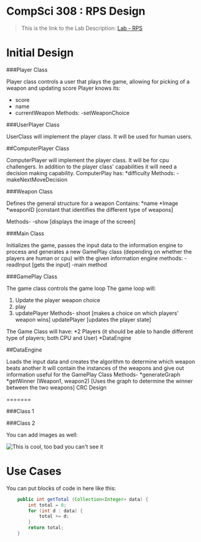 CompSci 308 : RPS Design
===================

> This is the link to the Lab Description: 
[Lab - RPS](http://www.cs.duke.edu/courses/compsci308/spring16/classwork/02_design_rps/index.php)

Initial Design
=======

###Player Class

Player class controls a user that plays the game, allowing for picking of a weapon and updating score
Player knows its:
* score
* name
* currentWeapon
Methods: 
-setWeaponChoice

###UserPlayer Class

UserClass will implement the player class.  It will be used for human users.  

##ComputerPlayer Class

ComputerPlayer will implement the player class.  It will be for cpu challengers.  In addition to the player
class' capabilities it will need a decision making capability. 
ComputerPlay has:
*difficulty
Methods:
-makeNextMoveDecision

###Weapon Class

Defines the general structure for a weapon
Contains:
*name
*Image
*weaponID [constant that identifies the different type of weapons]

Methods-
-show [displays the image of the screen]

###Main Class

Initializes the game, passes the input data to the information engine to process and 
generates a new GamePlay class (depending on whether the players are human or cpu) with the given information
engine 
methods:
-readInput [gets the input]
-main method

###GamePlay Class

The game class controls the game loop
The game loop will:
1. Update the player weapon choice
2. play 
3. updatePlayer
Methods-
shoot [makes a choice on which players' weapon wins] 
updatePlayer [updates the player state] 

The Game Class will have:
*2 Players (it should be able to handle different type of players; both CPU and User)
*DataEngine


##DataEngine 

Loads the input data and creates the algorithm to determine which weapon beats another
It will contain the instances of the weapons and give out information useful for the GamePlay Class
Methods-
*generateGraph
*getWinner (Weapon1, weapon2) [Uses the graph to determine the winner between the two weapons]
CRC Design

=======

###Class 1


###Class 2

You can add images as well:

![This is cool, too bad you can't see it](crc-example.png "Our CRC cards")


Use Cases
=======

You can put blocks of code in here like this:
```java
    public int getTotal (Collection<Integer> data) {
        int total = 0;
        for (int d : data) {
            total += d;
        }
        return total;
    }
```

